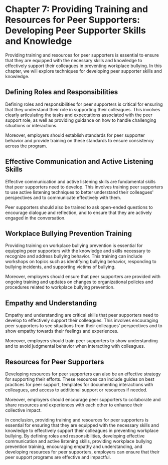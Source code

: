 Chapter 7: Providing Training and Resources for Peer Supporters: Developing Peer Supporter Skills and Knowledge
===============================================================================================================

Providing training and resources for peer supporters is essential to ensure that they are equipped with the necessary skills and knowledge to effectively support their colleagues in preventing workplace bullying. In this chapter, we will explore techniques for developing peer supporter skills and knowledge.

Defining Roles and Responsibilities
-----------------------------------

Defining roles and responsibilities for peer supporters is critical for ensuring that they understand their role in supporting their colleagues. This involves clearly articulating the tasks and expectations associated with the peer support role, as well as providing guidance on how to handle challenging situations or interactions.

Moreover, employers should establish standards for peer supporter behavior and provide training on these standards to ensure consistency across the program.

Effective Communication and Active Listening Skills
---------------------------------------------------

Effective communication and active listening skills are fundamental skills that peer supporters need to develop. This involves training peer supporters to use active listening techniques to better understand their colleagues' perspectives and to communicate effectively with them.

Peer supporters should also be trained to ask open-ended questions to encourage dialogue and reflection, and to ensure that they are actively engaged in the conversation.

Workplace Bullying Prevention Training
--------------------------------------

Providing training on workplace bullying prevention is essential for equipping peer supporters with the knowledge and skills necessary to recognize and address bullying behavior. This training can include workshops on topics such as identifying bullying behavior, responding to bullying incidents, and supporting victims of bullying.

Moreover, employers should ensure that peer supporters are provided with ongoing training and updates on changes to organizational policies and procedures related to workplace bullying prevention.

Empathy and Understanding
-------------------------

Empathy and understanding are critical skills that peer supporters need to develop to effectively support their colleagues. This involves encouraging peer supporters to see situations from their colleagues' perspectives and to show empathy towards their feelings and experiences.

Moreover, employers should train peer supporters to show understanding and to avoid judgmental behavior when interacting with colleagues.

Resources for Peer Supporters
-----------------------------

Developing resources for peer supporters can also be an effective strategy for supporting their efforts. These resources can include guides on best practices for peer support, templates for documenting interactions with colleagues, and access to additional support or resources if needed.

Moreover, employers should encourage peer supporters to collaborate and share resources and experiences with each other to enhance their collective impact.

In conclusion, providing training and resources for peer supporters is essential for ensuring that they are equipped with the necessary skills and knowledge to effectively support their colleagues in preventing workplace bullying. By defining roles and responsibilities, developing effective communication and active listening skills, providing workplace bullying prevention training, encouraging empathy and understanding, and developing resources for peer supporters, employers can ensure that their peer support programs are effective and impactful.
